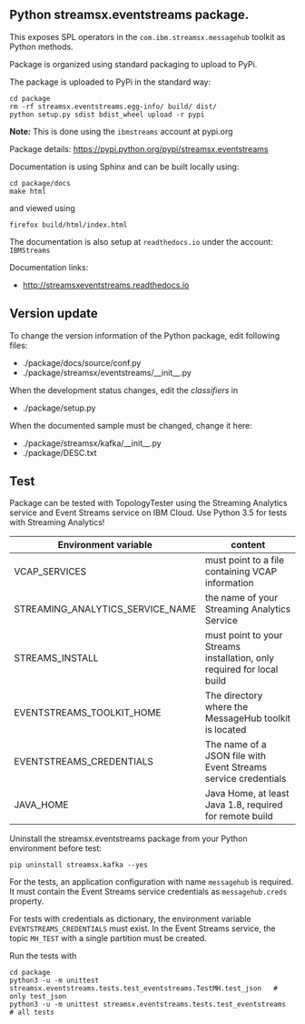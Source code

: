 ## Python streamsx.eventstreams package.

This exposes SPL operators in the `com.ibm.streamsx.messagehub` toolkit as Python methods.

Package is organized using standard packaging to upload to PyPi.

The package is uploaded to PyPi in the standard way:
```
cd package
rm -rf streamsx.eventstreams.egg-info/ build/ dist/
python setup.py sdist bdist_wheel upload -r pypi
```
**Note:** This is done using the `ibmstreams` account at pypi.org

Package details: https://pypi.python.org/pypi/streamsx.eventstreams

Documentation is using Sphinx and can be built locally using:
```
cd package/docs
make html
```
and viewed using
```
firefox build/html/index.html
```

The documentation is also setup at `readthedocs.io` under the account: `IBMStreams`

Documentation links:
* http://streamsxeventstreams.readthedocs.io

## Version update

To change the version information of the Python package, edit following files:

- ./package/docs/source/conf.py
- ./package/streamsx/eventstreams/\_\_init\_\_.py

When the development status changes, edit the *classifiers* in

- ./package/setup.py

When the documented sample must be changed, change it here:

- ./package/streamsx/kafka/\_\_init\_\_.py
- ./package/DESC.txt


## Test

Package can be tested with TopologyTester using the Streaming Analytics service and Event Streams service on IBM Cloud.
Use Python 3.5 for tests with Streaming Analytics!

| Environment variable | content |
| --- | --- |
| VCAP_SERVICES | must point to a file containing VCAP information |
| STREAMING_ANALYTICS_SERVICE_NAME | the name of your Streaming Analytics Service |
| STREAMS_INSTALL | must point to your Streams installation, only required for local build |
| EVENTSTREAMS_TOOLKIT_HOME | The directory where the MessageHub toolkit is located |
| EVENTSTREAMS_CREDENTIALS | The name of a JSON file with Event Streams service credentials |
| JAVA_HOME | Java Home, at least Java 1.8, required for remote build |


Uninstall the streamsx.eventstreams package from your Python environment before test:

`pip uninstall streamsx.kafka --yes`


For the tests, an application configuration with name `messagehub` is required. It must contain the
Event Streams service credentials as `messagehub.creds` property.

For tests with credentials as dictionary, the environment variable `EVENTSTREAMS_CREDENTIALS` must exist.
In the Event Streams service, the topic `MH_TEST` with a single partition must be created.

Run the tests with

```
cd package
python3 -u -m unittest streamsx.eventstreams.tests.test_eventstreams.TestMH.test_json   # only test_json
python3 -u -m unittest streamsx.eventstreams.tests.test_eventstreams                    # all tests
```
